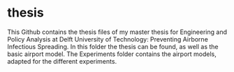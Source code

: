 # thesis
This Github contains the thesis files of my master thesis for Engineering and Policy Analysis at Delft University of Technology: Preventing Airborne Infectious Spreading. In this folder the thesis can be found, as well as the basic airport model. The Experiments folder contains the  airport models, adapted for the different experiments.

